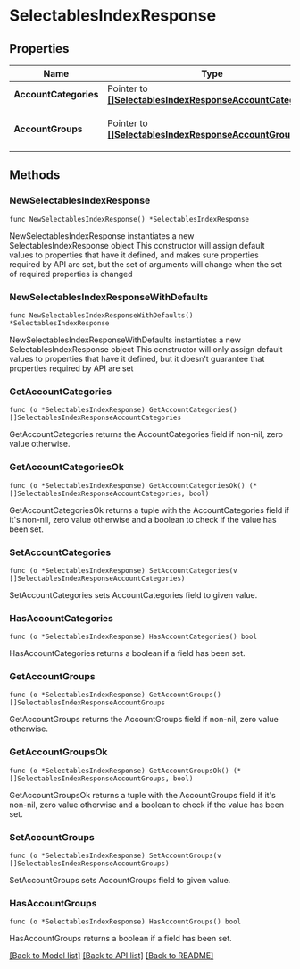 # SelectablesIndexResponse

## Properties

Name | Type | Description | Notes
------------ | ------------- | ------------- | -------------
**AccountCategories** | Pointer to [**[]SelectablesIndexResponseAccountCategories**](SelectablesIndexResponseAccountCategories.md) |  | [optional] 
**AccountGroups** | Pointer to [**[]SelectablesIndexResponseAccountGroups**](SelectablesIndexResponseAccountGroups.md) | 決算書表示名（小カテゴリー） | [optional] 

## Methods

### NewSelectablesIndexResponse

`func NewSelectablesIndexResponse() *SelectablesIndexResponse`

NewSelectablesIndexResponse instantiates a new SelectablesIndexResponse object
This constructor will assign default values to properties that have it defined,
and makes sure properties required by API are set, but the set of arguments
will change when the set of required properties is changed

### NewSelectablesIndexResponseWithDefaults

`func NewSelectablesIndexResponseWithDefaults() *SelectablesIndexResponse`

NewSelectablesIndexResponseWithDefaults instantiates a new SelectablesIndexResponse object
This constructor will only assign default values to properties that have it defined,
but it doesn't guarantee that properties required by API are set

### GetAccountCategories

`func (o *SelectablesIndexResponse) GetAccountCategories() []SelectablesIndexResponseAccountCategories`

GetAccountCategories returns the AccountCategories field if non-nil, zero value otherwise.

### GetAccountCategoriesOk

`func (o *SelectablesIndexResponse) GetAccountCategoriesOk() (*[]SelectablesIndexResponseAccountCategories, bool)`

GetAccountCategoriesOk returns a tuple with the AccountCategories field if it's non-nil, zero value otherwise
and a boolean to check if the value has been set.

### SetAccountCategories

`func (o *SelectablesIndexResponse) SetAccountCategories(v []SelectablesIndexResponseAccountCategories)`

SetAccountCategories sets AccountCategories field to given value.

### HasAccountCategories

`func (o *SelectablesIndexResponse) HasAccountCategories() bool`

HasAccountCategories returns a boolean if a field has been set.

### GetAccountGroups

`func (o *SelectablesIndexResponse) GetAccountGroups() []SelectablesIndexResponseAccountGroups`

GetAccountGroups returns the AccountGroups field if non-nil, zero value otherwise.

### GetAccountGroupsOk

`func (o *SelectablesIndexResponse) GetAccountGroupsOk() (*[]SelectablesIndexResponseAccountGroups, bool)`

GetAccountGroupsOk returns a tuple with the AccountGroups field if it's non-nil, zero value otherwise
and a boolean to check if the value has been set.

### SetAccountGroups

`func (o *SelectablesIndexResponse) SetAccountGroups(v []SelectablesIndexResponseAccountGroups)`

SetAccountGroups sets AccountGroups field to given value.

### HasAccountGroups

`func (o *SelectablesIndexResponse) HasAccountGroups() bool`

HasAccountGroups returns a boolean if a field has been set.


[[Back to Model list]](../README.md#documentation-for-models) [[Back to API list]](../README.md#documentation-for-api-endpoints) [[Back to README]](../README.md)


